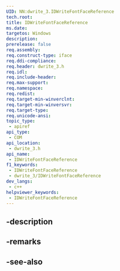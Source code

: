 ```yaml
---
UID: NN:dwrite_3.IDWriteFontFaceReference
tech.root: 
title: IDWriteFontFaceReference
ms.date: 
targetos: Windows
description: 
prerelease: false
req.assembly: 
req.construct-type: iface
req.ddi-compliance: 
req.header: dwrite_3.h
req.idl: 
req.include-header: 
req.max-support: 
req.namespace: 
req.redist: 
req.target-min-winverclnt: 
req.target-min-winversvr: 
req.target-type: 
req.unicode-ansi: 
topic_type:
 - apiref
api_type:
 - COM
api_location:
 - dwrite_3.h
api_name:
 - IDWriteFontFaceReference
f1_keywords:
 - IDWriteFontFaceReference
 - dwrite_3/IDWriteFontFaceReference
dev_langs:
 - c++
helpviewer_keywords:
 - IDWriteFontFaceReference
---
```


## -description

## -remarks

## -see-also


